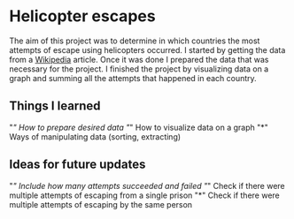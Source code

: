 # Helicopter escapes

The aim of this project was to determine in which countries the most attempts of escape using helicopters occurred. I started by getting the data from a [Wikipedia](https://en.wikipedia.org/wiki/List_of_helicopter_prison_escapes) article. Once it was done I prepared the data that was necessary for the project. I finished the project by visualizing data on a graph and summing all the attempts that happened in each country.

## Things I learned
"*" How to prepare desired data
"*" How to visualize data on a graph
"*" Ways of manipulating data (sorting, extracting)

## Ideas for future updates
"*" Include how many attempts succeeded and failed
"*" Check if there were multiple attempts of escaping from a single prison
 "*" Check if there were multiple attempts of escaping by the same person